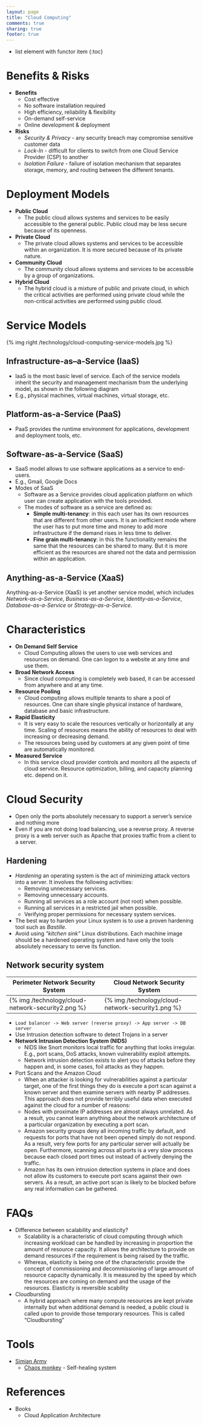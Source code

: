 ```yaml
---
layout: page
title: "Cloud Computing"
comments: true
sharing: true
footer: true
---
```


* list element with functor item
{:toc}


# Benefits & Risks

* **Benefits**
	* Cost effective
	* No software installation required
	* High efficiency, reliability & flexibility
	* On-demand self-service
	* Online development & deployment
* **Risks**
	* *Security & Privacy* - any security breach may compromise sensitive customer data
	* *Lock-In* - difficult for clients to switch from one Cloud Service Provider (CSP) to another
	* *Isolation Failure* - failure of isolation mechanism that separates storage, memory, and routing between the different tenants.

# Deployment Models

* **Public Cloud**
	* The public cloud allows systems and services to be easily accessible to the general public. Public cloud may be less secure because of its openness.
* **Private Cloud**
	* The private cloud allows systems and services to be accessible within an organization. It is more secured because of its private nature.
* **Community Cloud**
	* The community cloud allows systems and services to be accessible by a group of organizations.
* **Hybrid Cloud**
	* The hybrid cloud is a mixture of public and private cloud, in which the critical activities are performed using private cloud while the non-critical activities are performed using public cloud.

# Service Models

{% img right /technology/cloud-computing-service-models.jpg %}

## Infrastructure-as–a-Service (IaaS)

* IaaS is the most basic level of service. Each of the service models inherit the security and management mechanism from the underlying model, as shown in the following diagram
* E.g., physical machines, virtual machines, virtual storage, etc.

## Platform-as-a-Service (PaaS)

* PaaS provides the runtime environment for applications, development and deployment tools, etc.

## Software-as-a-Service (SaaS)

* SaaS model allows to use software applications as a service to end-users.
* E.g., Gmail, Google Docs
* Modes of SaaS
	* Software as a Service provides cloud application platform on which user can create application with the tools provided. 
	* The modes of software as a service are defined as:
		* **Simple multi-tenancy**: in this each user has its own resources that are different from other users. It is an inefficient mode where the user has to put more time and money to add more infrastructure if the demand rises in less time to deliver. 
		* **Fine grain multi-tenancy**: in this the functionality remains the same that the resources can be shared to many. But it is more efficient as the resources are shared not the data and permission within an application.

## Anything-as-a-Service (XaaS)

Anything-as-a-Service (XaaS) is yet another service model, which includes *Network-as-a-Service*, *Business-as-a-Service*, *Identity-as-a-Service*, *Database-as-a-Service* or *Strategy-as-a-Service*.

# Characteristics

* **On Demand Self Service**
	* Cloud Computing allows the users to use web services and resources on demand. One can logon to a website at any time and use them.
* **Broad Network Access**
	* Since cloud computing is completely web based, it can be accessed from anywhere and at any time.
* **Resource Pooling**
	* Cloud computing allows multiple tenants to share a pool of resources. One can share single physical instance of hardware, database and basic infrastructure.
* **Rapid Elasticity**
	* It is very easy to scale the resources vertically or horizontally at any time. Scaling of resources means the ability of resources to deal with increasing or decreasing demand.
	* The resources being used by customers at any given point of time are automatically monitored.
* **Measured Service**
	* In this service cloud provider controls and monitors all the aspects of cloud service. Resource optimization, billing, and capacity planning etc. depend on it.

# Cloud Security

* Open only the ports absolutely necessary to support a server’s service and nothing more
* Even if you are not doing load balancing, use a reverse proxy. A reverse proxy is a web server such as Apache that proxies traffic from a client to a server.

## Hardening

* _Hardening_ an operating system is the act of minimizing attack vectors into a server. It involves the following activities:
	* Removing unnecessary services.
	* Removing unnecessary accounts.
	* Running all services as a role account (not root) when possible.
	* Running all services in a restricted jail when possible.
	* Verifying proper permissions for necessary system services.
* The best way to harden your Linux system is to use a proven hardening tool such as *Bastille*.
* Avoid using _"kitchen sink”_ Linux distributions. Each machine image should be a hardened operating system and have only the tools absolutely necessary to serve its function.

## Network security system

| Perimeter Network Security System | Cloud Network Security System |
| ---- | ---- |
| {% img /technology/cloud-network-security2.png %} | {% img /technology/cloud-network-security1.png %} |

* `Load balancer -> Web server (reverse proxy) -> App server -> DB server`
* Use Intrusion detection software to detect Trojans in a server
* __Network Intrusion Detection System (NIDS)__
	* NIDS like Snort monitors local traffic for anything that looks irregular. E.g., port scans, DoS attacks, known vulnerability exploit attempts.
	* Network intrusion detection exists to alert you of attacks before they happen and, in some cases, foil attacks as they happen.
* Port Scans and the Amazon Cloud
	* When an attacker is looking for vulnerabilities against a particular target, one of the first things they do is execute a port scan against a known server and then examine servers with nearby IP addresses. This approach does not provide terribly useful data when executed against the cloud for a number of reasons:    
	* Nodes with proximate IP addresses are almost always unrelated. As a result, you cannot learn anything about the network architecture of a particular organization by executing a port scan.
	* Amazon security groups deny all incoming traffic by default, and requests for ports that have not been opened simply do not respond. As a result, very few ports for any particular server will actually be open. Furthermore, scanning across all ports is a very slow process because each closed port times out instead of actively denying the traffic.
	* Amazon has its own intrusion detection systems in place and does not allow its customers to execute port scans against their own servers. As a result, an active port scan is likely to be blocked before any real information can be gathered.

# FAQs

* Difference between scalability and elasticity?
	* Scalability is a characteristic of cloud computing through which increasing workload can be handled by increasing in proportion the amount of resource capacity. It allows the architecture to provide on demand resources if the requirement is being raised by the traffic. 
	* Whereas, elasticity is being one of the characteristic provide the concept of commissioning and decommissioning of large amount of resource capacity dynamically. It is measured by the speed by which the resources are coming on demand and the usage of the resources. Elasticity is reversible scability
* Cloudbursting
	* A hybrid approach where many compute resources are kept private internally but when additional demand is needed, a public cloud is called upon to provide those temporary resources. This is called “Cloudbursting”


# Tools

* [Simian Army](http://techblog.netflix.com/2011/07/netflix-simian-army.html)
  * [Chaos monkey](http://techblog.netflix.com/2012/07/chaos-monkey-released-into-wild.html) - Self-healing system

# References

* Books
	* Cloud Application Architecture
